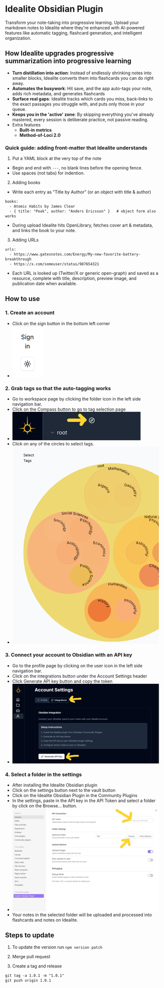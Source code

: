 # Idealite Obsidian Plugin

Transform your note-taking into progressive learning. Upload your markdown notes to Idealite where they're enhanced with AI-powered features like automatic tagging, flashcard generation, and intelligent organization.

## How Idealite upgrades progressive summarization into progressive learning

-   **Turn distillation into action**: Instead of endlessly shrinking notes into smaller blocks, Idealite converts them into flashcards you can do right away.
-   **Automates the busywork**: Hit save, and the app auto-tags your note, adds rich metadata, and generates flashcards
-   **Surface real gaps**: Idealite tracks which cards you miss, back-links to the exact passages you struggle with, and puts only those in your queue.
-   **Keeps you in the 'active' zone**: By skipping everything you've already mastered, every session is deliberate practice, not passive reading.
-   Extra features
    -   **Built-in metrics**
    -   **Method-of-Loci 2.0**

### Quick guide: adding front-matter that Idealite understands

1. Put a YAML block at the very top of the note

-   Begin and end with `---`, no blank lines before the opening fence.
-   Use spaces (not tabs) for indention.

2. Adding books

-   Write each entry as "Title by Author" (or an object with title & author)

```
books:
  - Atomic Habits by James Clear
  - { title: "Peak", author: "Anders Ericsson" }   # object form also works
```

-   During upload Idealite hits OpenLibrary, fetches cover art & metadata, and links the book to your note.

3. Adding URLs

```
urls:
  - https://www.gatesnotes.com/Energy/My-new-favorite-battery-breakthrough
  - https://x.com/someuser/status/987654321
```

-   Each URL is looked up (Twitter/X or generic open-graph) and saved as a resource, complete with title, description, preview image, and publication date when available.

## How to use

### 1. Create an account

-   Click on the sign button in the bottom left corner
-   ![Sign-In](docs/images/sign_in.png)

### 2. Grab tags so that the auto-tagging works

-   Go to workspace page by clicking the folder icon in the left side navigation bar.
-   Click on the Compass button to go to tag selection page
-   ![Tag-Selection-Page](docs/images/global-tags.png)
-   Click on any of the circles to select tags.
-   ![Tag-selection](docs/images/select-tags.png)

### 3. Connect your account to Obsidian with an API key

-   Go to the profile page by clicking on the user icon in the left side navigation bar.
-   Click on the integrations button under the Account Settings header
-   Click Generate API key button and copy the token
-   ![Generate-API-Key](docs/images/generate-api-key.png)

### 4. Select a folder in the settings

-   After installing the Idealite Obsidian plugin
-   Click on the settings button next to the vault button
-   Click on the Idealite Obsidian Plugin in the Community Plugins
-   In the settings, paste in the API key in the API Token and select a folder by click on the Browse... button.
-   ![Plugin-Settings](docs/images/plugin-settings.jpg)
-   Your notes in the selected folder will be uploaded and processed into flashcards and notes on Idealite.

## Steps to update

1. To update the version run `npm version patch`

2. Merge pull request

3. Create a tag and release

```
git tag -a 1.0.1 -m "1.0.1"
git push origin 1.0.1
```
